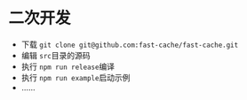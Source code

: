 # 二次开发

- 下载 `git clone git@github.com:fast-cache/fast-cache.git`
- 编辑 `src`目录的源码
- 执行 `npm run release`编译
- 执行 `npm run example`启动示例
- ……